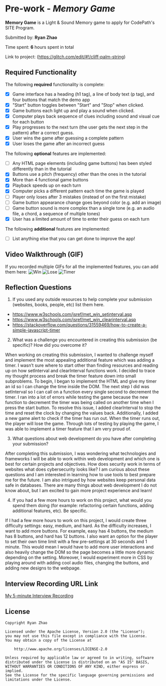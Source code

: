 # Pre-work - *Memory Game*

**Memory Game** is a Light & Sound Memory game to apply for CodePath's SITE Program. 

Submitted by: **Ryan Zhao**

Time spent: **6** hours spent in total

Link to project: (https://glitch.com/edit/#!/cliff-palm-string)

## Required Functionality

The following **required** functionality is complete:

* [X] Game interface has a heading (h1 tag), a line of body text (p tag), and four buttons that match the demo app
* [X] "Start" button toggles between "Start" and "Stop" when clicked. 
* [X] Game buttons each light up and play a sound when clicked. 
* [X] Computer plays back sequence of clues including sound and visual cue for each button
* [X] Play progresses to the next turn (the user gets the next step in the pattern) after a correct guess. 
* [X] User wins the game after guessing a complete pattern
* [X] User loses the game after an incorrect guess

The following **optional** features are implemented:

* [ ] Any HTML page elements (including game buttons) has been styled differently than in the tutorial
* [X] Buttons use a pitch (frequency) other than the ones in the tutorial
* [X] More than 4 functional game buttons
* [X] Playback speeds up on each turn
* [X] Computer picks a different pattern each time the game is played
* [ ] Player only loses after 3 mistakes (instead of on the first mistake)
* [ ] Game button appearance change goes beyond color (e.g. add an image)
* [ ] Game button sound is more complex than a single tone (e.g. an audio file, a chord, a sequence of multiple tones)
* [X] User has a limited amount of time to enter their guess on each turn

The following **additional** features are implemented:

- [ ] List anything else that you can get done to improve the app!

## Video Walkthrough (GIF)

If you recorded multiple GIFs for all the implemented features, you can add them here:
![Win](https://media.giphy.com/media/axgJ4hani5R83uCDdx/giphy.gif)
![Lose](https://media.giphy.com/media/GnPwBUUV3eJl2m2xy0/giphy.gif)
![Timer](https://media.giphy.com/media/H7xM3EWVI6lQeu0kly/giphy.gif)

## Reflection Questions
1. If you used any outside resources to help complete your submission (websites, books, people, etc) list them here.
  - https://www.w3schools.com/jsref/met_win_setinterval.asp
  - https://www.w3schools.com/jsref/met_win_clearinterval.asp
  - https://stackoverflow.com/questions/31559469/how-to-create-a-simple-javascript-timer

2. What was a challenge you encountered in creating this submission (be specific)? How did you overcome it?

When working on creating this submission, I wanted to challenge myself and implement the most appealing additional feature which was adding a timer. I wasn’t sure where to start other than finding resources and reading up on how setInterval and clearInterval functions work. I decided to trace my thought process and break the timer feature down into small subproblems. To begin, I began to implement the HTML and give my timer an id so I can change the time inside the DOM. The next step I did was setInterval so I can call on a function every single second to decrement the timer. I ran into a lot of errors while testing the game because the new function to decrement the timer was being called on another time when I press the start button. To resolve this issue, I added clearInterval to stop the time and reset the clock by changing the values back. Additionally, I added a new game alert to check if the timer has run out. When the timer runs out, the player will lose the game. Through lots of testing by playing the game, I was able to implement a timer feature that I am very proud of.

3. What questions about web development do you have after completing your submission?

After completing this submission, I was wondering what technologies and frameworks I will be able to work within web development and which one is best for certain projects and objectives. How does security work in terms of websites what does cybersecurity looks like? I am curious about these questions and I am interested in learning how to use tools to best prepare me for the future. I am also intrigued by how websites keep personal data safe in databases. There are many things about web development I do not know about, but I am excited to gain more project experience and learn!

4. If you had a few more hours to work on this project, what would you spend them doing (for example: refactoring certain functions, adding additional features, etc). Be specific.

If I had a few more hours to work on this project, I would create three difficulty settings: easy, medium, and hard. As the difficulty increases, I want to add more buttons. For example, easy has 4 buttons, the medium has 8 buttons, and hard has 12 buttons. I also want an option for the player to set their own time limit with a few pre-settings at 30 seconds and 1 minute. This would mean I would have to add more user interactions and also heavily change the DOM so the page becomes a little more dynamic depending on the setting. Moreover, I would experiment more in CSS by playing around with adding cool audio files, changing the buttons, and adding new designs to the webpage.



## Interview Recording URL Link

[My 5-minute Interview Recording](https://emory.zoom.us/rec/share/Sxn_C_fqk_dSI7Kh66StSf_LQ3SK_oUXeD71bueenGBOfV87lMHxw9mETNSLDCCH.olOS7mPYlkfMoAl9?startTime=1648769957000)


## License

    Copyright Ryan Zhao

    Licensed under the Apache License, Version 2.0 (the "License");
    you may not use this file except in compliance with the License.
    You may obtain a copy of the License at

        http://www.apache.org/licenses/LICENSE-2.0

    Unless required by applicable law or agreed to in writing, software
    distributed under the License is distributed on an "AS IS" BASIS,
    WITHOUT WARRANTIES OR CONDITIONS OF ANY KIND, either express or implied.
    See the License for the specific language governing permissions and
    limitations under the License.

